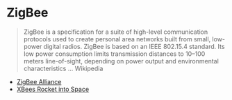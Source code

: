 ZigBee
==

> ZigBee is a specification for a suite of high-level communication protocols used to create personal area networks built from small, low-power digital radios. ZigBee is based on an IEEE 802.15.4 standard. Its low power consumption limits transmission distances to 10–100 meters line-of-sight, depending on power output and environmental characteristics ... Wikipedia

- [ZigBee Alliance](http://www.zigbee.org/)
- [XBees Rocket into Space](https://www.faludi.com/2015/08/24/xbees-rocket-into-space/)
